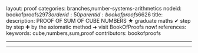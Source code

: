 layout: proof
categories: branches,number-systems-arithmetics
nodeid: bookofproofs$2973
orderid: 50
parentid: bookofproofs$6626
title: 
description: PROOF OF SUM OF CUBE NUMBERS &#9733; graduate maths &#10004; step by step &#10010; by the axiomatic method &#10140; visit BookOfProofs now!
references: 
keywords: cube,numbers,sum,proof
contributors: bookofproofs

---


---
